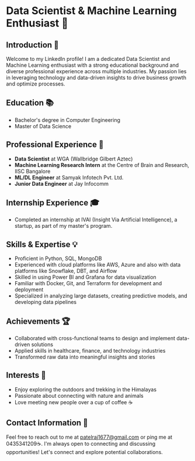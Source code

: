 <!---
raj166/raj166 is a ✨ special ✨ repository because its `README.md` (this file) appears on your GitHub profile.
You can click the Preview link to take a look at your changes.
--->
# Data Scientist & Machine Learning Enthusiast 🚀

## Introduction 🌟
Welcome to my LinkedIn profile! I am a dedicated Data Scientist and Machine Learning enthusiast with a strong educational background and diverse professional experience across multiple industries. My passion lies in leveraging technology and data-driven insights to drive business growth and optimize processes.

## Education 📚
- Bachelor's degree in Computer Engineering
- Master of Data Science

## Professional Experience 💼
- **Data Scientist** at WGA (Wallbridge Gilbert Aztec)
- **Machine Learning Research Intern** at the Centre of Brain and Research, IISC Bangalore
- **ML/DL Engineer** at Samyak Infotech Pvt. Ltd.
- **Junior Data Engineer** at Jay Infocomm

## Internship Experience 🎓
- Completed an internship at IVAI (Insight Via Artificial Intelligence), a startup, as part of my master's program.

## Skills & Expertise 💡
- Proficient in Python, SQL, MongoDB
- Experienced with cloud platforms like AWS, Azure and also with data platforms like Snowflake, DBT, and Airflow
- Skilled in using Power BI and Grafana for data visualization
- Familiar with Docker, Git, and Terraform for development and deployment
- Specialized in analyzing large datasets, creating predictive models, and developing data pipelines

## Achievements 🏆
- Collaborated with cross-functional teams to design and implement data-driven solutions
- Applied skills in healthcare, finance, and technology industries
- Transformed raw data into meaningful insights and stories

## Interests 🌿
- Enjoy exploring the outdoors and trekking in the Himalayas
- Passionate about connecting with nature and animals
- Love meeting new people over a cup of coffee ☕

## Contact Information 📧
Feel free to reach out to me at patelraj1677@gmail.com or ping me at 0435341209☕. I'm always open to connecting and discussing opportunities!
Let's connect and explore potential collaborations.

